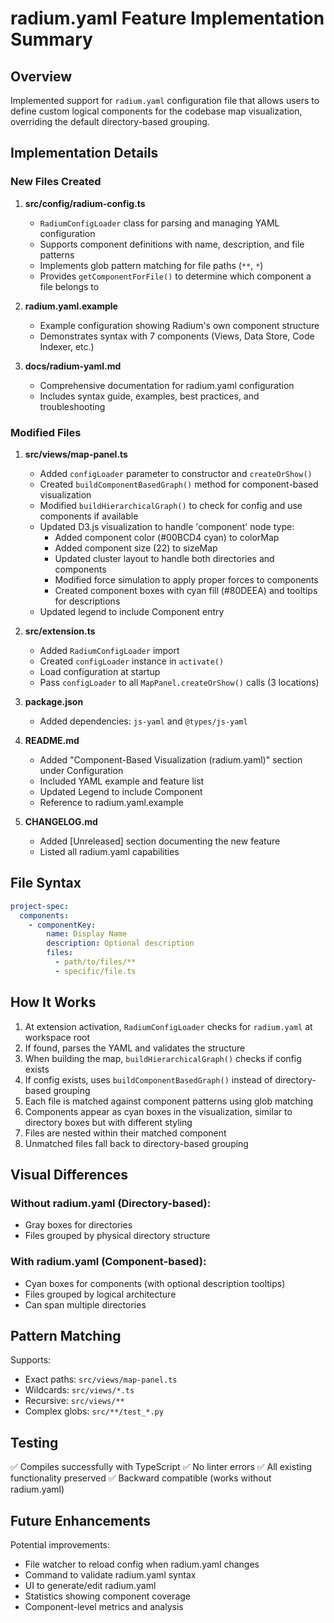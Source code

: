 # radium.yaml Feature Implementation Summary

## Overview
Implemented support for `radium.yaml` configuration file that allows users to define custom logical components for the codebase map visualization, overriding the default directory-based grouping.

## Implementation Details

### New Files Created

1. **src/config/radium-config.ts**
   - `RadiumConfigLoader` class for parsing and managing YAML configuration
   - Supports component definitions with name, description, and file patterns
   - Implements glob pattern matching for file paths (`**`, `*`)
   - Provides `getComponentForFile()` to determine which component a file belongs to

2. **radium.yaml.example**
   - Example configuration showing Radium's own component structure
   - Demonstrates syntax with 7 components (Views, Data Store, Code Indexer, etc.)

3. **docs/radium-yaml.md**
   - Comprehensive documentation for radium.yaml configuration
   - Includes syntax guide, examples, best practices, and troubleshooting

### Modified Files

1. **src/views/map-panel.ts**
   - Added `configLoader` parameter to constructor and `createOrShow()`
   - Created `buildComponentBasedGraph()` method for component-based visualization
   - Modified `buildHierarchicalGraph()` to check for config and use components if available
   - Updated D3.js visualization to handle 'component' node type:
     - Added component color (#00BCD4 cyan) to colorMap
     - Added component size (22) to sizeMap
     - Updated cluster layout to handle both directories and components
     - Modified force simulation to apply proper forces to components
     - Created component boxes with cyan fill (#80DEEA) and tooltips for descriptions
   - Updated legend to include Component entry

2. **src/extension.ts**
   - Added `RadiumConfigLoader` import
   - Created `configLoader` instance in `activate()`
   - Load configuration at startup
   - Pass `configLoader` to all `MapPanel.createOrShow()` calls (3 locations)

3. **package.json**
   - Added dependencies: `js-yaml` and `@types/js-yaml`

4. **README.md**
   - Added "Component-Based Visualization (radium.yaml)" section under Configuration
   - Included YAML example and feature list
   - Updated Legend to include Component
   - Reference to radium.yaml.example

5. **CHANGELOG.md**
   - Added [Unreleased] section documenting the new feature
   - Listed all radium.yaml capabilities

## File Syntax

```yaml
project-spec:
  components:
    - componentKey:
        name: Display Name
        description: Optional description
        files:
          - path/to/files/**
          - specific/file.ts
```

## How It Works

1. At extension activation, `RadiumConfigLoader` checks for `radium.yaml` at workspace root
2. If found, parses the YAML and validates the structure
3. When building the map, `buildHierarchicalGraph()` checks if config exists
4. If config exists, uses `buildComponentBasedGraph()` instead of directory-based grouping
5. Each file is matched against component patterns using glob matching
6. Components appear as cyan boxes in the visualization, similar to directory boxes but with different styling
7. Files are nested within their matched component
8. Unmatched files fall back to directory-based grouping

## Visual Differences

### Without radium.yaml (Directory-based):
- Gray boxes for directories
- Files grouped by physical directory structure

### With radium.yaml (Component-based):
- Cyan boxes for components (with optional description tooltips)
- Files grouped by logical architecture
- Can span multiple directories

## Pattern Matching

Supports:
- Exact paths: `src/views/map-panel.ts`
- Wildcards: `src/views/*.ts`
- Recursive: `src/views/**`
- Complex globs: `src/**/test_*.py`

## Testing

✅ Compiles successfully with TypeScript
✅ No linter errors
✅ All existing functionality preserved
✅ Backward compatible (works without radium.yaml)

## Future Enhancements

Potential improvements:
- File watcher to reload config when radium.yaml changes
- Command to validate radium.yaml syntax
- UI to generate/edit radium.yaml
- Statistics showing component coverage
- Component-level metrics and analysis

